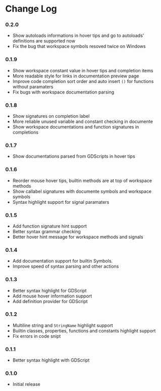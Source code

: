 # Change Log

### 0.2.0

* Show autoloads informations in hover tips and go to autoloads' definitions are supported now
* Fix the bug that workspace symbols resoved twice on Windows

### 0.1.9

* Show workspace constant value in hover tips and completion items
* More readable style for links in documentation preview page
* Improve code completion sort order and auto insert `()` for functions without paramaters
* Fix bugs with workspace documentation parsing

### 0.1.8

* Show signatures on completion label
* More reliable unused variable and constant checking in documente
* Show workspace documentations and function signatures in completions

### 0.1.7

* Show documentations parsed from GDScripts in hover tips

### 0.1.6

* Reorder mouse hover tips, builtin methods are at top of workspace methods
* Show callabel signatures with documente symbols and workspace symbols
* Syntax highlight support for signal paramaters

### 0.1.5

* Add function signature hint support
* Better syntax grammar checking
* Better hover hint message for workspace methods and signals

### 0.1.4

* Add documentation support for builtin Symbols.
* Improve speed of syntax parsing and other actions

### 0.1.3

* Better syntax highlight for GDScript
* Add mouse hover information support
* Add definition provider for GDScript

### 0.1.2
* Multiline string and `StringName` highlight support
* Builtin classes, properties, functions and constants highlight support
* Fix errors in code snipt

### 0.1.1
* Better syntax highlight with GDScript

### 0.1.0
* Initial release